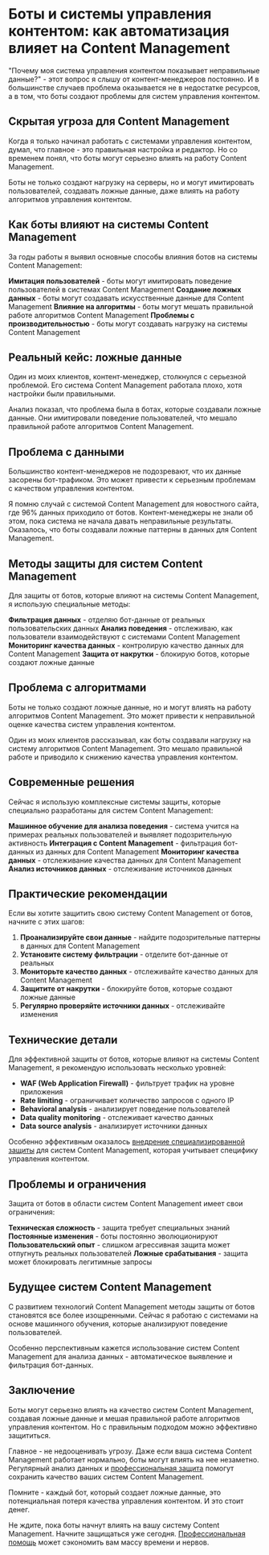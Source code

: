 # Боты и системы управления контентом: как автоматизация влияет на Content Management

"Почему моя система управления контентом показывает неправильные данные?" - этот вопрос я слышу от контент-менеджеров постоянно. И в большинстве случаев проблема оказывается не в недостатке ресурсов, а в том, что боты создают проблемы для систем управления контентом.

## Скрытая угроза для Content Management

Когда я только начинал работать с системами управления контентом, думал, что главное - это правильная настройка и редактор. Но со временем понял, что боты могут серьезно влиять на работу Content Management.

Боты не только создают нагрузку на серверы, но и могут имитировать пользователей, создавать ложные данные, даже влиять на работу алгоритмов управления контентом.

## Как боты влияют на системы Content Management

За годы работы я выявил основные способы влияния ботов на системы Content Management:

**Имитация пользователей** - боты могут имитировать поведение пользователей в системах Content Management
**Создание ложных данных** - боты могут создавать искусственные данные для Content Management
**Влияние на алгоритмы** - боты могут мешать правильной работе алгоритмов Content Management
**Проблемы с производительностью** - боты могут создавать нагрузку на системы Content Management

## Реальный кейс: ложные данные

Один из моих клиентов, контент-менеджер, столкнулся с серьезной проблемой. Его система Content Management работала плохо, хотя настройки были правильными.

Анализ показал, что проблема была в ботах, которые создавали ложные данные. Они имитировали поведение пользователей, что мешало правильной работе алгоритмов Content Management.

## Проблема с данными

Большинство контент-менеджеров не подозревают, что их данные засорены бот-трафиком. Это может привести к серьезным проблемам с качеством управления контентом.

Я помню случай с системой Content Management для новостного сайта, где 96% данных приходило от ботов. Контент-менеджеры не знали об этом, пока система не начала давать неправильные результаты. Оказалось, что боты создавали ложные паттерны в данных для Content Management.

## Методы защиты для систем Content Management

Для защиты от ботов, которые влияют на системы Content Management, я использую специальные методы:

**Фильтрация данных** - отделяю бот-данные от реальных пользовательских данных
**Анализ поведения** - отслеживаю, как пользователи взаимодействуют с системами Content Management
**Мониторинг качества данных** - контролирую качество данных для Content Management
**Защита от накрутки** - блокирую ботов, которые создают ложные данные

## Проблема с алгоритмами

Боты не только создают ложные данные, но и могут влиять на работу алгоритмов Content Management. Это может привести к неправильной оценке качества систем управления контентом.

Один из моих клиентов рассказывал, как боты создавали нагрузку на систему алгоритмов Content Management. Это мешало правильной работе и приводило к снижению качества управления контентом.

## Современные решения

Сейчас я использую комплексные системы защиты, которые специально разработаны для систем Content Management:

**Машинное обучение для анализа поведения** - система учится на примерах реальных пользователей и выявляет подозрительную активность
**Интеграция с Content Management** - фильтрация бот-данных из данных для Content Management
**Мониторинг качества данных** - отслеживание качества данных для Content Management
**Анализ источников данных** - отслеживание источников данных

## Практические рекомендации

Если вы хотите защитить свою систему Content Management от ботов, начните с этих шагов:

1. **Проанализируйте свои данные** - найдите подозрительные паттерны в данных для Content Management
2. **Установите систему фильтрации** - отделите бот-данные от реальных
3. **Мониторьте качество данных** - отслеживайте качество данных для Content Management
4. **Защитите от накрутки** - блокируйте ботов, которые создают ложные данные
5. **Регулярно проверяйте источники данных** - отслеживайте изменения

## Технические детали

Для эффективной защиты от ботов, которые влияют на системы Content Management, я рекомендую использовать несколько уровней:

- **WAF (Web Application Firewall)** - фильтрует трафик на уровне приложения
- **Rate limiting** - ограничивает количество запросов с одного IP
- **Behavioral analysis** - анализирует поведение пользователей
- **Data quality monitoring** - отслеживает качество данных
- **Data source analysis** - анализирует источники данных

Особенно эффективным оказалось [внедрение специализированной защиты](https://progaem.com/ustanovka-antibота-usluga-po-zashhite-ot-botов-vashih-sajtов-na-различных-cms-системах.html) для систем Content Management, которая учитывает специфику управления контентом.

## Проблемы и ограничения

Защита от ботов в области систем Content Management имеет свои ограничения:

**Техническая сложность** - защита требует специальных знаний
**Постоянные изменения** - боты постоянно эволюционируют
**Пользовательский опыт** - слишком агрессивная защита может отпугнуть реальных пользователей
**Ложные срабатывания** - защита может блокировать легитимные запросы

## Будущее систем Content Management

С развитием технологий Content Management методы защиты от ботов становятся все более изощренными. Сейчас я работаю с системами на основе машинного обучения, которые анализируют поведение пользователей.

Особенно перспективным кажется использование систем Content Management для анализа данных - автоматическое выявление и фильтрация бот-данных.

## Заключение

Боты могут серьезно влиять на качество систем Content Management, создавая ложные данные и мешая правильной работе алгоритмов управления контентом. Но с правильным подходом можно эффективно защититься.

Главное - не недооценивать угрозу. Даже если ваша система Content Management работает нормально, боты могут влиять на нее незаметно. Регулярный анализ данных и [профессиональная защита](https://progaem.com/ustanovka-antibота-usluga-po-zashhite-ot-botов-vashih-sajtов-na-различных-cms-системах.html) помогут сохранить качество ваших систем Content Management.

Помните - каждый бот, который создает ложные данные, это потенциальная потеря качества управления контентом. И это стоит денег.

Не ждите, пока боты начнут влиять на вашу систему Content Management. Начните защищаться уже сегодня. [Профессиональная помощь](https://progaem.com/ustanovka-antibота-usluga-po-zashhite-ot-botов-vashih-sajtов-na-различных-cms-системах.html) может сэкономить вам массу времени и нервов.
